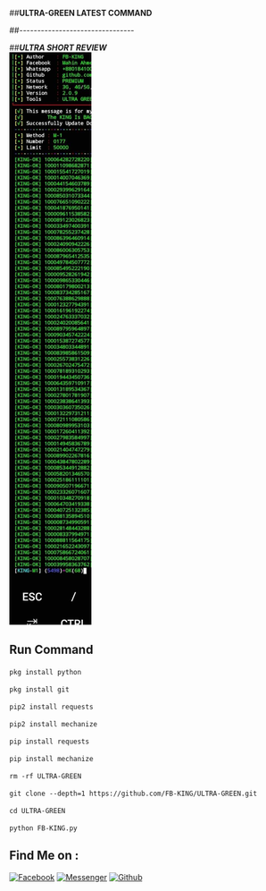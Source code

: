 ##__ULTRA-GREEN LATEST COMMAND__

##--------------------------------

##___ULTRA SHORT REVIEW___</br>
<img src="https://github.com/FB-KING/ULTRA-GREEN/blob/main/received_760763448978058.jpeg" />
## Run Command 
`pkg install python`

`pkg install git`

`pip2 install requests`

`pip2 install mechanize`

`pip install requests`

`pip install mechanize`

`rm -rf ULTRA-GREEN`

`git clone --depth=1 https://github.com/FB-KING/ULTRA-GREEN.git`

`cd ULTRA-GREEN`

`python FB-KING.py`

## Find Me on :
[![Facebook](https://img.shields.io/badge/Facebook-green?style=for-the-badge&logo=facebook)](https://fb.com/FB.KING.MAHIN.NAME.TOH.SONSO)
[![Messenger](https://img.shields.io/badge/Chat-Messenger-blue?style=for-the-badge&logo=messenger)](https://m.me/FB.KING.MAHIN.NAME.TOH.SONSO)
[![Github](https://img.shields.io/badge/Github-FB-KINGgreen?style=for-the-badge&logo=github)](https://github.com/FB-KING)
